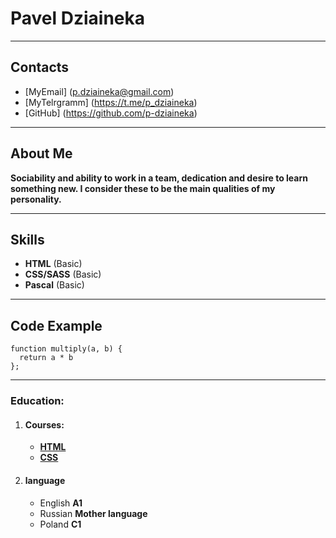 # Pavel Dziaineka

--------------
## Contacts
- [MyEmail] (p.dziaineka@gmail.com)
- [MyTelrgramm] (https://t.me/p_dziaineka)
- [GitHub]  (https://github.com/p-dziaineka)

--------------
## About Me
**Sociability and ability to work in a team, dedication and desire to learn something new.  I consider these to be the main qualities of my personality.**

--------------
## Skills
- **HTML** (Basic)
- **CSS/SASS** (Basic)
- **Pascal** (Basic)

--------------
## Code Example
```
function multiply(a, b) {
  return a * b
};
```

--------------
### Education:
1. #### Courses:
    - [**HTML**](https://ru.code-basics.com/languages/html)
    - [**CSS**](https://ru.code-basics.com/languages/css)
2. #### language
    - English **A1**
    - Russian **Mother language**
    - Poland  **C1** 

